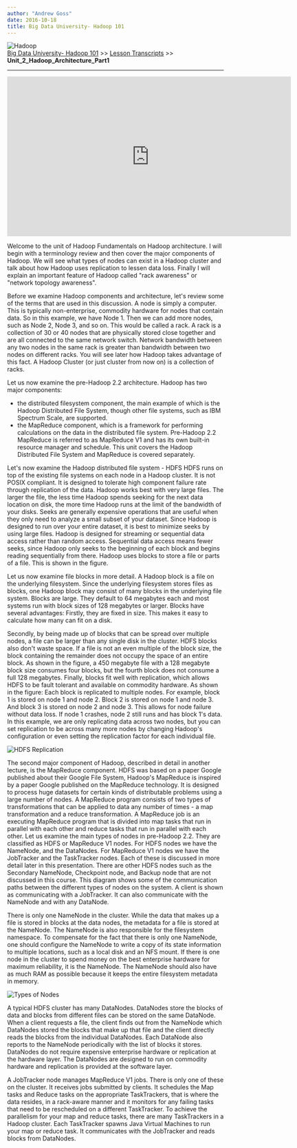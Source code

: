 ```yaml
---
author: "Andrew Goss"
date: 2016-10-18
title: Big Data University- Hadoop 101
---
```

![Hadoop](/img/post/hadoop.png "Hadoop")<br>
<a href="/2016/big-data-university--hadoop-101/">Big Data University- Hadoop 101</a> >> <a href="/page/big_data_university_hadoop_101/lesson_transcripts">Lesson Transcripts</a> >> <b>Unit_2_Hadoop_Architecture_Part1</b>
<hr>

<iframe width="660" height="371" src="https://www.youtube.com/embed/8AtrYcqO5ho" frameborder="0" allowfullscreen></iframe>

Welcome to the unit of Hadoop Fundamentals on Hadoop architecture.
I will begin with a terminology review and then cover the major components
of Hadoop. We will see what types of nodes can exist in a Hadoop cluster and talk about
how Hadoop uses replication to lessen data loss. Finally I will explain an important
feature of Hadoop called "rack awareness" or "network topology awareness".

Before we examine Hadoop components and architecture, let's review some of the
terms that are used in this discussion. A node is simply a computer. This is typically
non-enterprise, commodity hardware for nodes that contain data. So in this example,
we have Node 1. Then we can add more nodes, such as Node 2, Node 3, and so on.
This would be called a rack. A rack is a collection of 30 or 40 nodes that are
physically stored close together and are all connected to the same network switch.
Network bandwidth between any two nodes in the same rack is greater than bandwidth
between two nodes on different racks. You will see later how Hadoop takes advantage
of this fact. A Hadoop Cluster (or just cluster from
now on) is a collection of racks.

Let us now examine the pre-Hadoop 2.2 architecture. Hadoop has two major components:
- the distributed filesystem component, the main example of which is the Hadoop
Distributed File System, though other file systems, such as IBM Spectrum Scale, are supported.
- the MapReduce component, which is a framework for performing calculations on
the data in the distributed file system. Pre-Hadoop 2.2 MapReduce is referred to as MapReduce
V1 and has its own built-in resource manager and schedule. This unit covers the Hadoop
Distributed File System and MapReduce is covered separately.

Let's now examine the Hadoop distributed file system - HDFS
HDFS runs on top of the existing file systems on each node in a Hadoop cluster. It is not
POSIX compliant. It is designed to tolerate high component failure rate through replication
of the data. Hadoop works best with very large files. The
larger the file, the less time Hadoop spends seeking for the next data location
on disk, the more time Hadoop runs at the limit of the bandwidth of your disks.
Seeks are generally expensive operations that are useful when they only need to analyze
a small subset of your dataset. Since Hadoop is designed to run over your entire
dataset, it is best to minimize seeks by using large files. Hadoop is designed for
streaming or sequential data access rather than random access. Sequential data access
means fewer seeks, since Hadoop only seeks to the beginning of each block and begins
reading sequentially from there. Hadoop uses blocks to store a file or parts
of a file. This is shown in the figure.

Let us now examine file blocks in more detail. A Hadoop block is a file on the underlying
filesystem. Since the underlying filesystem stores files as blocks, one Hadoop block may
consist of many blocks in the underlying file system. Blocks are large. They default to
64 megabytes each and most systems run with block sizes of 128 megabytes or larger. Blocks
have several advantages: Firstly, they are fixed in size. This makes
it easy to calculate how many can fit on a disk.

Secondly, by being made up of blocks that can be spread over multiple nodes, a file
can be larger than any single disk in the cluster. HDFS blocks also don't waste space.
If a file is not an even multiple of the block size, the block containing the remainder does
not occupy the space of an entire block. As shown in the figure, a 450 megabyte file with
a 128 megabyte block size consumes four blocks, but the fourth block does not consume a full
128 megabytes. Finally, blocks fit well with replication,
which allows HDFS to be fault tolerant and available on commodity hardware.
As shown in the figure: Each block is replicated to multiple nodes. For example, block 1 is
stored on node 1 and node 2. Block 2 is stored on node 1 and node 3. And block 3 is stored
on node 2 and node 3. This allows for node failure without data loss. If node 1 crashes,
node 2 still runs and has block 1's data. In this example, we are only replicating data
across two nodes, but you can set replication to be across many more nodes by changing Hadoop's
configuration or even setting the replication factor for each individual file.

![HDFS Replication](/img/page/big_data_university_hadoop_101/hdfs_replication.png "HDFS Replication")

The second major component of Hadoop, described in detail in another lecture, is the MapReduce
component. HDFS was based on a paper Google published about their Google File System,
Hadoop's MapReduce is inspired by a paper Google published on the MapReduce technology.
It is designed to process huge datasets for certain kinds of distributable problems using
a large number of nodes. A MapReduce program consists of two types of transformations that
can be applied to data any number of times - a map transformation and a reduce transformation.
A MapReduce job is an executing MapReduce program that is divided into map tasks that
run in parallel with each other and reduce tasks that run in parallel with each other.
Let us examine the main types of nodes in pre-Hadoop 2.2. They are classified as HDFS
or MapReduce V1 nodes. For HDFS nodes we have the NameNode, and the DataNodes. For MapReduce
V1 nodes we have the JobTracker and the TaskTracker nodes. Each of these is discussed in more
detail later in this presentation. There are other HDFS nodes such as the Secondary NameNode,
Checkpoint node, and Backup node that are not discussed in this course. This diagram
shows some of the communication paths between the different types of nodes on the system.
A client is shown as communicating with a JobTracker. It can also communicate with the
NameNode and with any DataNode.

There is only one NameNode in the cluster. While the data that makes up a file is stored
in blocks at the data nodes, the metadata for a file is stored at the NameNode. The
NameNode is also responsible for the filesystem namespace. To compensate for the fact that
there is only one NameNode, one should configure the NameNode to write a copy of its state
information to multiple locations, such as a local disk and an NFS mount. If there is
one node in the cluster to spend money on the best enterprise hardware for maximum reliability,
it is the NameNode. The NameNode should also have as much RAM as possible because it keeps
the entire filesystem metadata in memory.

![Types of Nodes](/img/page/big_data_university_hadoop_101/types_of_nodes.png "Types of Nodes")

A typical HDFS cluster has many DataNodes. DataNodes store the blocks of data and blocks
from different files can be stored on the same DataNode. When a client requests a file,
the client finds out from the NameNode which DataNodes stored the blocks that make up that
file and the client directly reads the blocks from the individual DataNodes. Each DataNode
also reports to the NameNode periodically with the list of blocks it stores. DataNodes
do not require expensive enterprise hardware or replication at the hardware layer. The
DataNodes are designed to run on commodity hardware and replication is provided at the
software layer.

A JobTracker node manages MapReduce V1 jobs. There is only one of these on the cluster.
It receives jobs submitted by clients. It schedules the Map tasks and Reduce tasks on
the appropriate TaskTrackers, that is where the data resides, in a rack-aware manner and
it monitors for any failing tasks that need to be rescheduled on a different
TaskTracker. To achieve the parallelism for your map and reduce tasks, there are many
TaskTrackers in a Hadoop cluster. Each TaskTracker spawns Java Virtual Machines to run your map
or reduce task. It communicates with the JobTracker and reads blocks from DataNodes.